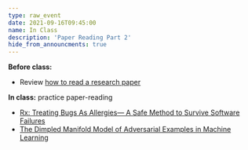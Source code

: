 ```yaml
---
type: raw_event
date: 2021-09-16T09:45:00
name: In Class
description: 'Paper Reading Part 2'
hide_from_announcments: true
---
```


**Before class:** 
* Review [how to read a research paper](/materials/how-to-read-a-research-paper/)

**In class:** practice paper-reading
* [Rx: Treating Bugs As Allergies— A Safe Method to Survive Software Failures](https://www.cs.purdue.edu/homes/xyzhang/fall07/Papers/Rx-SOSP05.pdf)
* [The Dimpled Manifold Model of Adversarial Examples in Machine Learning](https://arxiv.org/abs/2106.10151)
